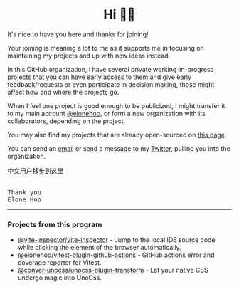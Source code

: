 <h1 align='center'>Hi 👋🏼</h1>

It's nice to have you here and thanks for joining!

Your joining is meaning a lot to me as it supports me in focusing on maintaining my projects and up with new ideas instead.

In this GitHub organization, I have several private working-in-progress projects that you can have early access to them and give early feedback/requests or even participate in decision making, those might affect how and where the projects go.

When I feel one project is good enough to be publicized, I might transfer it to my main account [@elonehoo](https://github.com/elonehoo), or form a new organization with its collaborators, depending on the project.

You may also find my projects that are already open-sourced on [this page](https://elonehoo.me/projects.html).

You can send an [email](mailto:hi@elonehoo.me) or send a message to my [Twitter](https://twitter.com/elonehoo), pulling you into the organization.

中文用户移步到[这里](./profile/README-ZH.md)

<br>
<samp>Thank you.</samp><br>
<samp>Elone Hoo</samp>

<hr>

### Projects from this program

- [@vite-inspector/vite-inspector](https://github.com/vite-inspector/vite-inspector) - Jump to the local IDE source code while clicking the element of the browser automatically.
- [@elonehoo/vitest-plugin-github-actions](https://github.com/elonehoo/vitest-plugin-github-actions) - GitHub actions error and coverage reporter for Vitest.
- [@conver-unocss/unocss-plugin-transform](https://github.com/conver-unocss/unocss-plugin-transform) - Let your native CSS undergo magic into UnoCss.
